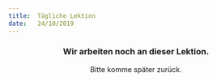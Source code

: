 ```yaml
---
title:  Tägliche Lektion
date:   24/10/2019
---
```


### <center>Wir arbeiten noch an dieser Lektion.</center>
<center>Bitte komme später zurück.</center>